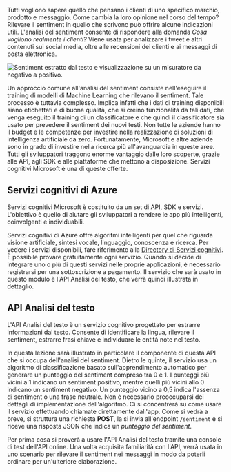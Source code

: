 Tutti vogliono sapere quello che pensano i clienti di uno specifico marchio, prodotto e messaggio. Come cambia la loro opinione nel corso del tempo? Rilevare il sentiment in quello che scrivono può offrire alcune indicazioni utili. L'analisi del sentiment consente di rispondere alla domanda *Cosa vogliono realmente i clienti?* Viene usata per analizzare i tweet e altri contenuti sui social media, oltre alle recensioni dei clienti e ai messaggi di posta elettronica.

![Sentiment estratto dal testo e visualizzazione su un misuratore da negativo a positivo.](../media/sentiment-analysis.png)

 Un approccio comune all'analisi del sentiment consiste nell'eseguire il training di modelli di Machine Learning che rilevano il sentiment. Tale processo è tuttavia complesso. Implica infatti che i dati di training disponibili siano etichettati e di buona qualità, che si creino funzionalità da tali dati, che venga eseguito il training di un classificatore e che quindi il classificatore sia usato per prevedere il sentiment dei nuovi testi. Non tutte le aziende hanno il budget e le competenze per investire nella realizzazione di soluzioni di intelligenza artificiale da zero. Fortunatamente, Microsoft e altre aziende sono in grado di investire nella ricerca più all'avanguardia in queste aree. Tutti gli sviluppatori traggono enorme vantaggio dalle loro scoperte, grazie alle API, agli SDK e alle piattaforme che mettono a disposizione. Servizi cognitivi Microsoft è una di queste offerte.

## <a name="azure-cognitive-services"></a>Servizi cognitivi di Azure

Servizi cognitivi Microsoft è costituito da un set di API, SDK e servizi. L'obiettivo è quello di aiutare gli sviluppatori a rendere le app più intelligenti, coinvolgenti e individuabili.

Servizi cognitivi di Azure offre algoritmi intelligenti per quel che riguarda visione artificiale, sintesi vocale, linguaggio, conoscenza e ricerca. Per vedere i servizi disponibili, fare riferimento alla [Directory di Servizi cognitivi](https://azure.microsoft.com/services/cognitive-services/directory/). È possibile provare gratuitamente ogni servizio. Quando si decide di integrare uno o più di questi servizi nelle proprie applicazioni, è necessario registrarsi per una sottoscrizione a pagamento. Il servizio che sarà usato in questo modulo è l'API Analisi del testo, che verrà quindi illustrata in dettaglio.

## <a name="text-analytics-api"></a>API Analisi del testo

L'API Analisi del testo è un servizio cognitivo progettato per estrarre informazioni dal testo. Consente di identificare la lingua, rilevare il sentiment, estrarre frasi chiave e individuare le entità note nel testo. 

In questa lezione sarà illustrato in particolare il componente di questa API che si occupa dell'analisi del sentiment. Dietro le quinte, il servizio usa un algoritmo di classificazione basato sull'apprendimento automatico per generare un punteggio del sentiment compreso tra 0 e 1. I punteggi più vicini a 1 indicano un sentiment positivo, mentre quelli più vicini allo 0 indicano un sentiment negativo. Un punteggio vicino a 0,5 indica l'assenza di sentiment o una frase neutrale. Non è necessario preoccuparsi dei dettagli di implementazione dell'algoritmo. Ci si concentrerà su come usare il servizio effettuando chiamate direttamente dall'app. Come si vedrà a breve, si struttura una richiesta **POST**, la si invia all'endpoint `/sentiment` e si riceve una risposta JSON che indica un *punteggio del sentiment*.

Per prima cosa si proverà a usare l'API Analisi del testo tramite una console di test dell'API online. Una volta acquisita familiarità con l'API, verrà usata in uno scenario per rilevare il sentiment nei messaggi in modo da poterli ordinare per un'ulteriore elaborazione.